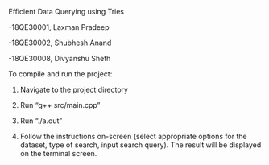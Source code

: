 Efficient Data Querying using Tries

-18QE30001, Laxman Pradeep

-18QE30002, Shubhesh Anand

-18QE30008, Divyanshu Sheth


To compile and run the project:

1. Navigate to the project directory

2. Run “g++ src/main.cpp”

3. Run “./a.out”

4. Follow the instructions on-screen (select appropriate options for the dataset, type of search, input search query). The result will be displayed on the terminal screen.
